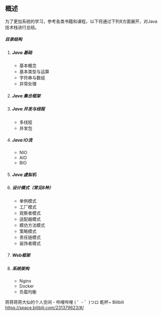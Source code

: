 

## 概述

为了更加系统的学习，参考各类书籍和课程，以下将通过下列8方面展开，对Java技术栈进行总结。



##### 目录结构

1. ##### Java 基础

   - 基本概念
   - 基本类型与运算
   - 字符串与数组
   - 异常处理

2. ##### Java 集合框架

3. ##### Java 并发与线程

   - 多线程
   - 并发包

4. ##### Java IO流

   - NIO
   - AIO
   - BIO

5. ##### Java 虚拟机

6. ##### 设计模式（常见8种）

   - 单例模式
   - 工厂模式
   - 观察者模式
   - 适配器模式
   - 模仿方法模式
   - 策略模式
   - 责任链模式
   - 装饰者模式

7. ##### Web框架

8. ##### 系统架构

   - Nginx
   - Docker
   - 负载均衡







蒋蒋蒋蒋大仙的个人空间 - 哔哩哔哩 ( ゜- ゜)つロ 乾杯~ Bilibili
https://space.bilibili.com/231379623/#/
